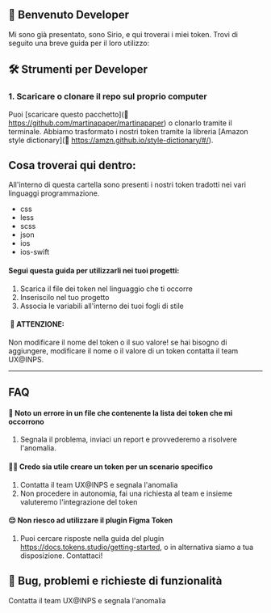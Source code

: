 ## 👋 Benvenuto Developer
Mi sono già presentato, sono Sirio, e qui troverai i miei token.
Trovi di seguito una breve guida per il loro utilizzo:



## 🛠 Strumenti per Developer
### 1. Scaricare o clonare il repo sul proprio computer
Puoi [scaricare questo pacchetto](🔗 https://github.com/martinapaper/martinapaper) o clonarlo tramite il terminale.
Abbiamo trasformato i nostri token tramite la libreria [Amazon style dictionary](🔗 https://amzn.github.io/style-dictionary/#/).

## Cosa troverai qui dentro:
All'interno di questa cartella sono presenti i nostri token tradotti nei vari linguaggi programmazione.
- css
- less
- scss
- json
- ios
- ios-swift

#### Segui questa guida per utilizzarli nei tuoi progetti:
1. Scarica il file dei token nel linguaggio che ti occorre
2. Inseriscilo nel tuo progetto
3. Associa le variabili all'interno dei tuoi fogli di stile

####  🚨 ATTENZIONE: 
Non modificare il nome del token o il suo valore! se hai bisogno di aggiungere, modificare il nome o il valore di un token contatta il team UX@INPS.


********************************************************************************************************************************************************************************

## FAQ
#### 🚨 Noto un errore in un file che contenente la lista dei token che mi occorrono
1. Segnala il problema, inviaci un report e provvederemo a risolvere l'anomalia.
 
#### 🙆‍♀️ Credo sia utile creare un token per un scenario specifico
1. Contatta il team UX@INPS e segnala l'anomalia
2. Non procedere in autonomia, fai una richiesta al team e insieme valuteremo l'integrazione del token 

#### 😔 Non riesco ad utilizzare il plugin Figma Token
1. Puoi cercare risposte nella guida del plugin https://docs.tokens.studio/getting-started, o in alternativa siamo a tua disposizione. Contattaci!

## 🚧 Bug, problemi e richieste di funzionalità
Contatta il team UX@INPS e segnala l'anomalia